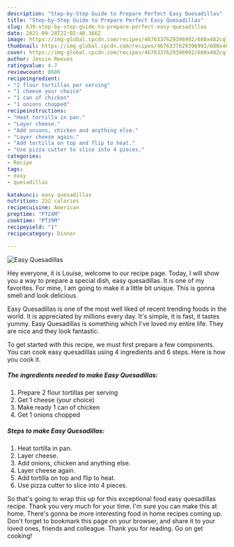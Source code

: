 ```yaml
---
description: "Step-by-Step Guide to Prepare Perfect Easy Quesadillas"
title: "Step-by-Step Guide to Prepare Perfect Easy Quesadillas"
slug: 639-step-by-step-guide-to-prepare-perfect-easy-quesadillas
date: 2021-09-28T22:02:40.366Z
image: https://img-global.cpcdn.com/recipes/4676337629396992/680x482cq70/easy-quesadillas-recipe-main-photo.jpg
thumbnail: https://img-global.cpcdn.com/recipes/4676337629396992/680x482cq70/easy-quesadillas-recipe-main-photo.jpg
cover: https://img-global.cpcdn.com/recipes/4676337629396992/680x482cq70/easy-quesadillas-recipe-main-photo.jpg
author: Jessie Reeves
ratingvalue: 4.7
reviewcount: 8686
recipeingredient:
- "2 flour tortillas per serving"
- "1 cheese your choice"
- "1 can of chicken"
- "1 onions chopped"
recipeinstructions:
- "Heat tortilla in pan."
- "Layer cheese."
- "Add onions, chicken and anything else."
- "Layer cheese again."
- "Add tortilla on top and flip to heat."
- "Use pizza cutter to slice into 4 pieces."
categories:
- Recipe
tags:
- easy
- quesadillas

katakunci: easy quesadillas 
nutrition: 252 calories
recipecuisine: American
preptime: "PT24M"
cooktime: "PT39M"
recipeyield: "1"
recipecategory: Dinner

---
```



![Easy Quesadillas](https://img-global.cpcdn.com/recipes/4676337629396992/680x482cq70/easy-quesadillas-recipe-main-photo.jpg)

Hey everyone, it is Louise, welcome to our recipe page. Today, I will show you a way to prepare a special dish, easy quesadillas. It is one of my favorites. For mine, I am going to make it a little bit unique. This is gonna smell and look delicious.



Easy Quesadillas is one of the most well liked of recent trending foods in the world. It is appreciated by millions every day. It's simple, it is fast, it tastes yummy. Easy Quesadillas is something which I've loved my entire life. They are nice and they look fantastic.


To get started with this recipe, we must first prepare a few components. You can cook easy quesadillas using 4 ingredients and 6 steps. Here is how you cook it.

<!--inarticleads1-->

##### The ingredients needed to make Easy Quesadillas:

1. Prepare 2 flour tortillas per serving
1. Get 1 cheese (your choice)
1. Make ready 1 can of chicken
1. Get 1 onions chopped




<!--inarticleads2-->

##### Steps to make Easy Quesadillas:

1. Heat tortilla in pan.
1. Layer cheese.
1. Add onions, chicken and anything else.
1. Layer cheese again.
1. Add tortilla on top and flip to heat.
1. Use pizza cutter to slice into 4 pieces.




So that's going to wrap this up for this exceptional food easy quesadillas recipe. Thank you very much for your time. I'm sure you can make this at home. There's gonna be more interesting food in home recipes coming up. Don't forget to bookmark this page on your browser, and share it to your loved ones, friends and colleague. Thank you for reading. Go on get cooking!
